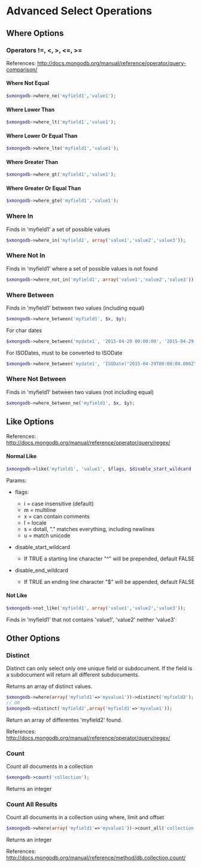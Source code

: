 # Advanced Select Operations

## Where Options

### Operators !=, <, >, <=, >=

References: http://docs.mongodb.org/manual/reference/operator/query-comparison/

#### Where Not Equal
```php
$xmongodb->where_ne('myfield1','value1');
```
#### Where Lower Than
```php
$xmongodb->where_lt('myfield1','value1');
```
#### Where Lower Or Equal Than
```php
$xmongodb->where_lte('myfield1','value1');
```
#### Where Greater Than
```php
$xmongodb->where_gt('myfield1','value1');
```
#### Where Greater Or Equal Than
```php
$xmongodb->where_gte('myfield1','value1');
```
### Where In
Finds in 'myfield1' a set of possible values
```php
$xmongodb->where_in('myfield1', array('value1','value2','value3'));
```

### Where Not In
Finds in 'myfield1' where a set of possible values is not found
```php
$xmongodb->where_not_in('myfield1', array('value1','value2','value3'));
```

### Where Between
Finds in 'myfield1' between two values (including equal)
```php
$xmongodb->where_between('myfield1', $x, $y);
```
For char dates
```php
$xmongodb->where_between('mydate1', '2015-04-29 00:00:00', '2015-04-29 23:59:59');
```
For ISODates, must to be converted to ISODate 
```php
$xmongodb->where_between('mydate1', 'ISODate("2015-04-29T00:00:00.000Z")', 'ISODate("2015-04-29T23:59:59.000Z")');
```


### Where Not Between
Finds in 'myfield1' between two values (not including equal)
```php
$xmongodb->where_between_ne('myfield1', $x, $y);
```

## Like Options

References: http://docs.mongodb.org/manual/reference/operator/query/regex/

#### Normal Like
```php
$xmongodb->like('myfield1', 'value1', $flags, $disable_start_wildcard , $disable_end_wildcard);
```
Params:

  - flags:
    * i = case insensitive (default)
    * m = multiline
    * x = can contain comments
    * l = locale
    * s = dotall, "." matches everything, including newlines
    * u = match unicode

  - disable_start_wildcard
    * If TRUE a starting line character "^" will be prepended, default FALSE

  - disable_end_wildcard
    * If TRUE an ending line character "$" will be appended, default FALSE

#### Not Like
```php
$xmongodb->not_like('myfield1', array('value1','value2','value3'));
```
Finds in 'myfield1' that not contains 'value1', 'value2' neither 'value3'

## Other Options

### Distinct
Distinct can only select only one unique field or subdocument. 
If the field is a subdocument will return all different subdocuments.

Returns an array of distinct values.

```php
$xmongodb->where(array('myfield1'=>'myvalue1'))->distinct('myfield2');
// OR
$xmongodb->distinct('myfield2',array('myfield1'=>'myvalue1'));
```
Return an array of differentes 'myfield2' found.

References: http://docs.mongodb.org/manual/reference/operator/query/regex/

### Count
Count all documents in a collection
```php
$xmongodb->count('collection');
```
Returns an integer

### Count All Results
Count all documents in a collection using where, limit and offset
```php
$xmongodb->where(array('myfield1'=>'myvalue1'))->count_all('collection');
```
Returns an integer

References: http://docs.mongodb.org/manual/reference/method/db.collection.count/


